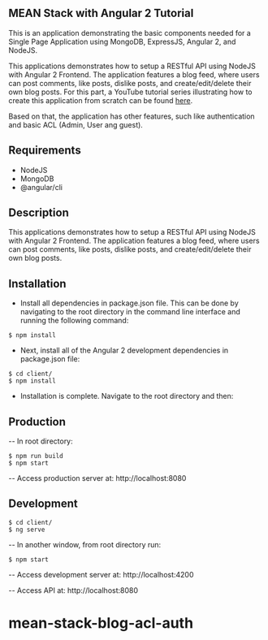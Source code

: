 ## MEAN Stack with Angular 2 Tutorial

This is an application demonstrating the basic components needed for a Single Page Application using MongoDB, ExpressJS, Angular 2, and NodeJS.

This applications demonstrates how to setup a RESTful API using NodeJS with Angular 2 Frontend. The application features a blog feed, where users can post comments, like posts, dislike posts, and create/edit/delete their own blog posts. For this part, a YouTube tutorial series illustrating how to create this application from scratch can be found [here](https://youtu.be/pDYhwfi7VU0).

Based on that, the application has other features, such like authentication and basic ACL (Admin, User ang guest).


## Requirements

- NodeJS
- MongoDB
- @angular/cli

## Description

This applications demonstrates how to setup a RESTful API using NodeJS with Angular 2 Frontend. The application features a blog feed, where users can post comments, like posts, dislike posts, and create/edit/delete their own blog posts.

## Installation

- Install all dependencies in package.json file. This can be done by navigating to the root directory in the command line interface and running the following command:
```
$ npm install
```

- Next, install all of the Angular 2 development dependencies in package.json file:
```
$ cd client/
$ npm install
```

- Installation is complete. Navigate to the root directory and then:  

## Production
-- In root directory:
```
$ npm run build
$ npm start
```
-- Access production server at: http://localhost:8080

## Development
```
$ cd client/
$ ng serve
```
-- In another window, from root directory run:
```
$ npm start
```
-- Access development server at: http://localhost:4200

-- Access API at: http://localhost:8080


# mean-stack-blog-acl-auth
